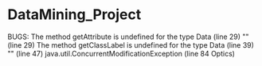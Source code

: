 DataMining_Project
==================
BUGS: 
The method getAttribute is undefined for the type Data (line 29)
"" (line 29)
The method getClassLabel is undefined for the type Data (line 39)
"" (line 47)
java.util.ConcurrentModificationException (line 84 Optics)
